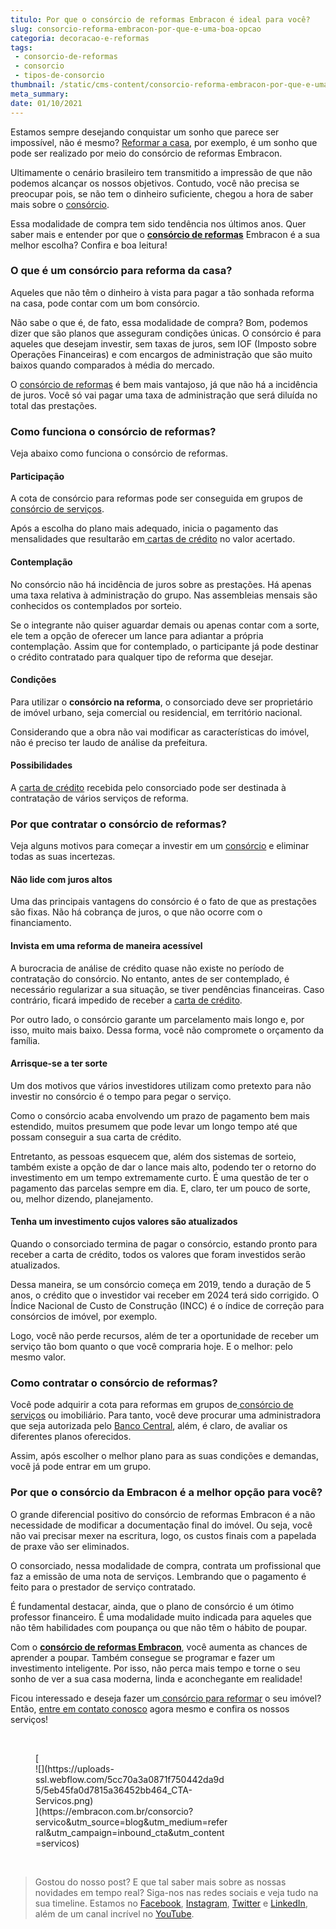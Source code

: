 ```yaml
---
titulo: Por que o consórcio de reformas Embracon é ideal para você?
slug: consorcio-reforma-embracon-por-que-e-uma-boa-opcao
categoria: decoracao-e-reformas
tags:
 - consorcio-de-reformas
 - consorcio
 - tipos-de-consorcio
thumbnail: /static/cms-content/consorcio-reforma-embracon-por-que-e-uma-boa-opcao.jpg
meta_summary: 
date: 01/10/2021
---
```

Estamos sempre desejando conquistar um sonho que parece ser impossível, não é mesmo? [Reformar a casa](https://www.embracon.com.br/blog/quando-e-por-que-reformar-a-sua-casa-saiba-aqui), por exemplo, é um sonho que pode ser realizado por meio do consórcio de reformas Embracon.

Ultimamente o cenário brasileiro tem transmitido a impressão de que não podemos alcançar os nossos objetivos. Contudo, você não precisa se preocupar pois, se não tem o dinheiro suficiente, chegou a hora de saber mais sobre o [consórcio](http://embracon.com.br/consorcio-servicos).

Essa modalidade de compra tem sido tendência nos últimos anos. Quer saber mais e entender por que o [**consórcio de reformas**](https://www.youtube.com/watch?v=-FO8uWuI4xY) Embracon é a sua melhor escolha? Confira e boa leitura!

### O que é um consórcio para reforma da casa?

Aqueles que não têm o dinheiro à vista para pagar a tão sonhada reforma na casa, pode contar com um bom consórcio.

Não sabe o que é, de fato, essa modalidade de compra? Bom, podemos dizer que são planos que asseguram condições únicas. O consórcio é para aqueles que desejam investir, sem taxas de juros, sem IOF (Imposto sobre Operações Financeiras) e com encargos de administração que são muito baixos quando comparados à média do mercado.

O [consórcio de reformas](https://www.embracon.com.br/blog/quando-e-por-que-reformar-a-sua-casa-saiba-aqui) é bem mais vantajoso, já que não há a incidência de juros. Você só vai pagar uma taxa de administração que será diluída no total das prestações.

### Como funciona o consórcio de reformas?

Veja abaixo como funciona o consórcio de reformas.

#### Participação

A cota de consórcio para reformas pode ser conseguida em grupos de [consórcio de serviços](http://embracon.com.br/consorcio-servicos).

Após a escolha do plano mais adequado, inicia o pagamento das mensalidades que resultarão em[ cartas de crédito](https://www.embracon.com.br/conhecaoconsorcio/o-que-e-carta-de-credito) no valor acertado.

#### Contemplação

No consórcio não há incidência de juros sobre as prestações. Há apenas uma taxa relativa à administração do grupo. Nas assembleias mensais são conhecidos os contemplados por sorteio.

Se o integrante não quiser aguardar demais ou apenas contar com a sorte, ele tem a opção de oferecer um lance para adiantar a própria contemplação. Assim que for contemplado, o participante já pode destinar o crédito contratado para qualquer tipo de reforma que desejar.

#### Condições

Para utilizar o **consórcio na reforma**, o consorciado deve ser proprietário de imóvel urbano, seja comercial ou residencial, em território nacional.

Considerando que a obra não vai modificar as características do imóvel, não é preciso ter laudo de análise da prefeitura.

#### Possibilidades

A [carta de crédito](https://www.embracon.com.br/conhecaoconsorcio/o-que-e-carta-de-credito) recebida pelo consorciado pode ser destinada à contratação de vários serviços de reforma.

### Por que contratar o consórcio de reformas?

Veja alguns motivos para começar a investir em um [consórcio](http://embracon.com.br/consorcio-servicos) e eliminar todas as suas incertezas.

#### Não lide com juros altos

Uma das principais vantagens do consórcio é o fato de que as prestações são fixas. Não há cobrança de juros, o que não ocorre com o financiamento.

#### Invista em uma reforma de maneira acessível

A burocracia de análise de crédito quase não existe no período de contratação do consórcio. No entanto, antes de ser contemplado, é necessário regularizar a sua situação, se tiver pendências financeiras. Caso contrário, ficará impedido de receber a [carta de crédito](https://www.embracon.com.br/conhecaoconsorcio/o-que-e-carta-de-credito).

Por outro lado, o consórcio garante um parcelamento mais longo e, por isso, muito mais baixo. Dessa forma, você não compromete o orçamento da família.

#### Arrisque-se a ter sorte

Um dos motivos que vários investidores utilizam como pretexto para não investir no consórcio é o tempo para pegar o serviço.

Como o consórcio acaba envolvendo um prazo de pagamento bem mais estendido, muitos presumem que pode levar um longo tempo até que possam conseguir a sua carta de crédito.

Entretanto, as pessoas esquecem que, além dos sistemas de sorteio, também existe a opção de dar o lance mais alto, podendo ter o retorno do investimento em um tempo extremamente curto. É uma questão de ter o pagamento das parcelas sempre em dia. E, claro, ter um pouco de sorte, ou, melhor dizendo, planejamento.

#### Tenha um investimento cujos valores são atualizados

Quando o consorciado termina de pagar o consórcio, estando pronto para receber a carta de crédito, todos os valores que foram investidos serão atualizados.

Dessa maneira, se um consórcio começa em 2019, tendo a duração de 5 anos, o crédito que o investidor vai receber em 2024 terá sido corrigido. O Índice Nacional de Custo de Construção (INCC) é o índice de correção para consórcios de imóvel, por exemplo.

Logo, você não perde recursos, além de ter a oportunidade de receber um serviço tão bom quanto o que você compraria hoje. E o melhor: pelo mesmo valor.

### Como contratar o consórcio de reformas?

Você pode adquirir a cota para reformas em grupos de[ consórcio de serviços](http://embracon.com.br/consorcio-servicos) ou imobiliário. Para tanto, você deve procurar uma administradora que seja autorizada pelo [Banco Central](https://www.bcb.gov.br/estabilidadefinanceira/administradoraconsorcio), além, é claro, de avaliar os diferentes planos oferecidos.

Assim, após escolher o melhor plano para as suas condições e demandas, você já pode entrar em um grupo.

### Por que o consórcio da Embracon é a melhor opção para você?

O grande diferencial positivo do consórcio de reformas Embracon é a não necessidade de modificar a documentação final do imóvel. Ou seja, você não vai precisar mexer na escritura, logo, os custos finais com a papelada de praxe vão ser eliminados.

O consorciado, nessa modalidade de compra, contrata um profissional que faz a emissão de uma nota de serviços. Lembrando que o pagamento é feito para o prestador de serviço contratado.

É fundamental destacar, ainda, que o plano de consórcio é um ótimo professor financeiro. É uma modalidade muito indicada para aqueles que não têm habilidades com poupança ou que não têm o hábito de poupar.

Com o [**consórcio de reformas Embracon**](http://embracon.com.br/consorcio-servicos), você aumenta as chances de aprender a poupar. Também consegue se programar e fazer um investimento inteligente. Por isso, não perca mais tempo e torne o seu sonho de ver a sua casa moderna, linda e aconchegante em realidade!

Ficou interessado e deseja fazer um[ consórcio para reformar](https://www.embracon.com.br/blog/consorcio-de-servicos-para-reformas-e-decoracao) o seu imóvel? Então, [entre em contato conosco](https://www.embracon.com.br/) agora mesmo e confira os nossos serviços!

‍

<figure class="w-richtext-figure-type-image w-richtext-align-center" style="max-width:310px">[<div>![](https://uploads-ssl.webflow.com/5cc70a3a0871f750442da9d5/5eb45fa0d7815a36452bb464_CTA-Servicos.png)</div>](https://embracon.com.br/consorcio?servico&utm_source=blog&utm_medium=referral&utm_campaign=inbound_cta&utm_content=servicos)</figure>‍

> Gostou do nosso post? E que tal saber mais sobre as nossas novidades em tempo real? Siga-nos nas redes sociais e veja tudo na sua timeline. Estamos no [Facebook](https://www.facebook.com/embracon/), [Instagram](https://www.instagram.com/embraconoficial/), [Twitter](https://twitter.com/embracon) e [LinkedIn](https://www.linkedin.com/company/1018875/), além de um canal incrível no [YouTube](https://www.youtube.com/channel/UCL-Y0mv9zc73Iek48NLUBzQ).
